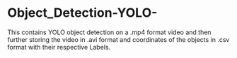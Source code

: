 # Object_Detection-YOLO-
This contains YOLO object detection on a .mp4 format video and then further storing the video in .avi format and coordinates of the objects in .csv format with their respective Labels.
